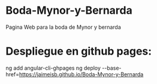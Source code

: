 # Boda-Mynor-y-Bernarda
Pagina Web para la boda de Mynor y bernarda

# Despliegue en github pages:
ng add angular-cli-ghpages 
ng deploy --base-href=https://jaimeisb.github.io/Boda-Mynor-y-Bernarda